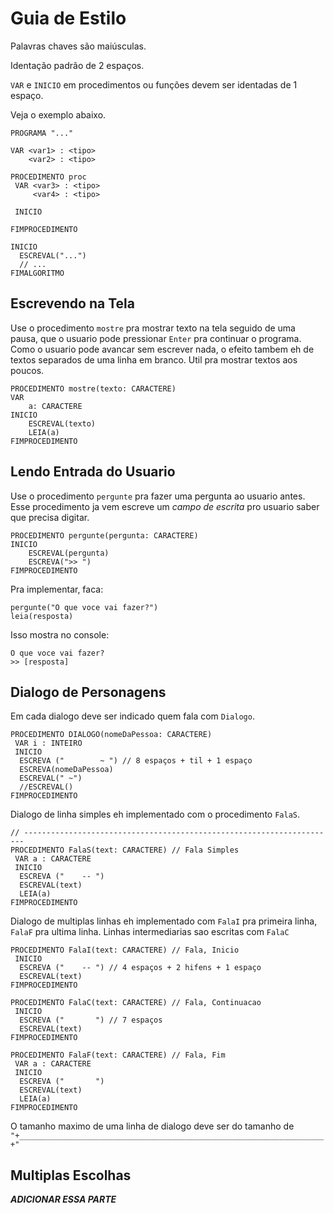 # Guia de Estilo

Palavras chaves são maiúsculas.

Identação padrão de 2 espaços.

`VAR` e `INICIO` em procedimentos ou funções devem ser identadas de 1 espaço.

Veja o exemplo abaixo.

``` alg
PROGRAMA "..."

VAR <var1> : <tipo>
    <var2> : <tipo>

PROCEDIMENTO proc
 VAR <var3> : <tipo>
     <var4> : <tipo>

 INICIO

FIMPROCEDIMENTO

INICIO
  ESCREVAL("...")
  // ...
FIMALGORITMO
```

## Escrevendo na Tela

Use o procedimento `mostre` pra mostrar texto na tela seguido de uma pausa, que o usuario pode pressionar `Enter` pra continuar o programa. Como o usuario pode avancar sem escrever nada, o efeito tambem eh de textos separados de uma linha em branco. Util pra mostrar textos aos poucos.

``` alg
PROCEDIMENTO mostre(texto: CARACTERE)
VAR
	a: CARACTERE
INICIO
	ESCREVAL(texto)
	LEIA(a)
FIMPROCEDIMENTO
```

## Lendo Entrada do Usuario

Use o procedimento `pergunte` pra fazer uma pergunta ao usuario antes. Esse procedimento ja vem escreve um *campo de escrita* pro usuario saber que precisa digitar.

``` alg
PROCEDIMENTO pergunte(pergunta: CARACTERE)
INICIO
	ESCREVAL(pergunta)
	ESCREVA(">> ")
FIMPROCEDIMENTO
```

Pra implementar, faca:

``` alg
pergunte("O que voce vai fazer?")
leia(resposta)
```

Isso mostra no console:

```
O que voce vai fazer?
>> [resposta]
```

## Dialogo de Personagens

Em cada dialogo deve ser indicado quem fala com `Dialogo`.

```
PROCEDIMENTO DIALOGO(nomeDaPessoa: CARACTERE)
 VAR i : INTEIRO
 INICIO
  ESCREVA ("        ~ ") // 8 espaços + til + 1 espaço
  ESCREVA(nomeDaPessoa)
  ESCREVAL(" ~")
  //ESCREVAL()
FIMPROCEDIMENTO
```

Dialogo de linha simples eh implementado com o procedimento `FalaS`.

```
// ----------------------------------------------------------------------
PROCEDIMENTO FalaS(text: CARACTERE) // Fala Simples
 VAR a : CARACTERE
 INICIO
  ESCREVA ("    -- ")
  ESCREVAL(text)
  LEIA(a)
FIMPROCEDIMENTO
```

Dialogo de multiplas linhas eh implementado com `FalaI` pra primeira linha, `FalaF` pra ultima linha. Linhas intermediarias sao escritas com `FalaC`

```
PROCEDIMENTO FalaI(text: CARACTERE) // Fala, Inicio
 INICIO
  ESCREVA ("    -- ") // 4 espaços + 2 hifens + 1 espaço
  ESCREVAL(text)
FIMPROCEDIMENTO

PROCEDIMENTO FalaC(text: CARACTERE) // Fala, Continuacao
 INICIO
  ESCREVA ("       ") // 7 espaços
  ESCREVAL(text)
FIMPROCEDIMENTO

PROCEDIMENTO FalaF(text: CARACTERE) // Fala, Fim
 VAR a : CARACTERE
 INICIO
  ESCREVA ("       ")
  ESCREVAL(text)
  LEIA(a)
FIMPROCEDIMENTO
```

O tamanho maximo de uma linha de dialogo deve ser do tamanho de `"+____________________________________________________________________+"`

## Multiplas Escolhas

_**ADICIONAR ESSA PARTE**_
